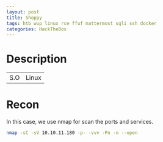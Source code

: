 ```yaml
---
layout: post
title: Shoppy
tags: htb wup linux rce ffuf mattermost sqli ssh docker 
categories: HackTheBox 
---
```


# Description

|||
| -- | -- |
| S.O | Linux |


# Recon

In this case, we use nmap for scan the ports and services.

~~~ bash
nmap -sC -sV 10.10.11.180 -p- -vvv -Pn -n --open
~~~